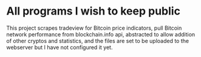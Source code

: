 # All programs I wish to keep public

This project scrapes tradeview for Bitcoin price indicators, pull Bitcoin network performance from blockchain.info api, abstracted to allow addition of other cryptos and statistics, and the files are set to be uploaded to the webserver but I have not configured it yet.
